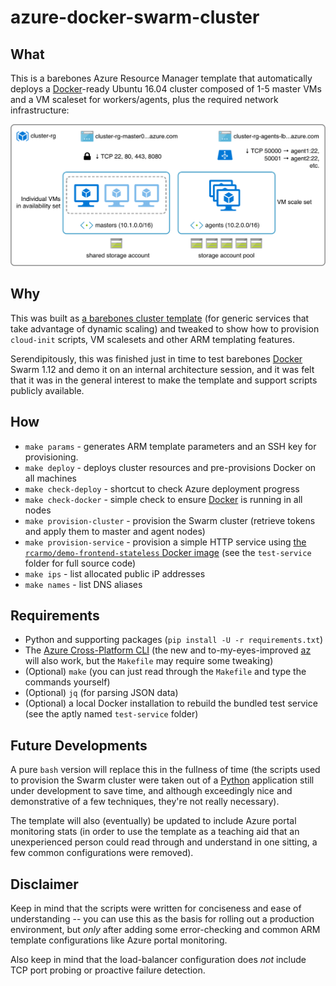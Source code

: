 # azure-docker-swarm-cluster

## What

This is a barebones Azure Resource Manager template that automatically deploys a [Docker][d]-ready Ubuntu 16.04 cluster composed of 1-5 master VMs and a VM scaleset for workers/agents, plus the required network infrastructure:

![Cluster diagram](generic-cluster.png) 

## Why

This was built as [a barebones cluster template](http://taoofmac.com/space/blog/2016/08/07/2200) (for generic services that take advantage of dynamic scaling) and tweaked to show how to provision `cloud-init` scripts, VM scalesets and other ARM templating features.

Serendipitously, this was finished just in time to test barebones [Docker][d] Swarm 1.12 and demo it on an internal architecture session, and it was felt that it was in the general interest to make the template and support scripts publicly available.

## How

* `make params` - generates ARM template parameters and an SSH key for provisioning.
* `make deploy` - deploys cluster resources and pre-provisions Docker on all machines 
* `make check-deploy` - shortcut to check Azure deployment progress
* `make check-docker` - simple check to ensure [Docker][d] is running in all nodes
* `make provision-cluster` - provision the Swarm cluster (retrieve tokens and apply them to master and agent nodes)
* `make provision-service` - provision a simple HTTP service using [the `rcarmo/demo-frontend-stateless` Docker image][dh] (see the `test-service` folder for full source code)
* `make ips` - list allocated public iP addresses
* `make names` - list DNS aliases

## Requirements

* Python and supporting packages (`pip install -U -r requirements.txt`)
* The [Azure Cross-Platform CLI](https://github.com/Azure/azure-xplat-cli) (the new and to-my-eyes-improved [az](https://github.com/Azure/azure-cli) will also work, but the `Makefile` may require some tweaking)
* (Optional) `make` (you can just read through the `Makefile` and type the commands yourself)
* (Optional) `jq` (for parsing JSON data)
* (Optional) a local Docker installation to rebuild the bundled test service (see the aptly named `test-service` folder)

## Future Developments

A pure `bash` version will replace this in the fullness of time (the scripts used to provision the Swarm cluster were taken out of a [Python][p] application still under development to save time, and although exceedingly nice and demonstrative of a few techniques, they're not really necessary).

The template will also (eventually) be updated to include Azure portal monitoring stats (in order to use the template as a teaching aid that an unexperienced person could read through and understand in one sitting, a few common configurations were removed).

## Disclaimer

Keep in mind that the scripts were written for conciseness and ease of understanding -- you can use this as the basis for rolling out a production environment, but _only_ after adding some error-checking and common ARM template configurations like Azure portal monitoring.

Also keep in mind that the load-balancer configuration does _not_ include TCP port probing or proactive failure detection.

[d]: http://docker.com
[p]: http://python.org
[dh]:https://hub.docker.com/r/rcarmo/demo-frontend-stateless/
